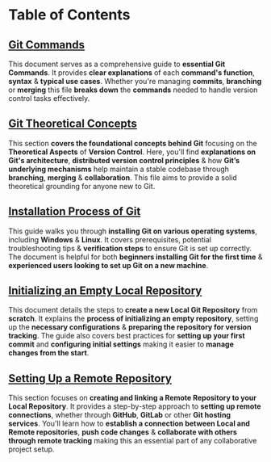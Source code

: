 # Table of Contents

## [Git Commands](https://github.com/PritamChakrabortyShuvo/Git/blob/main/00_Git-Commands.md)
This document serves as a comprehensive guide to **essential Git Commands**. It provides **clear explanations** of each **command's function**, **syntax** & **typical use cases**. Whether you're managing **commits**, **branching** or **merging** this file **breaks down** the **commands** needed to handle version control tasks effectively.
## [Git Theoretical Concepts](https://github.com/PritamChakrabortyShuvo/Git/blob/main/01_Git-Theoritical-Concepts.md)
This section **covers the foundational concepts behind Git** focusing on the **Theoretical Aspects** of **Version Control**. Here, you'll find **explanations on Git's architecture**, **distributed version control principles** & how **Git’s underlying mechanisms** help maintain a stable codebase through **branching**, **merging** & **collaboration**. This file aims to provide a solid theoretical grounding for anyone new to Git.
## [Installation Process of Git](https://github.com/PritamChakrabortyShuvo/Git/blob/main/02_Installation-Process-of-Git.md)
This guide walks you through **installing Git on various operating systems**, including **Windows** & **Linux**. It covers prerequisites, potential troubleshooting tips & **verification steps** to ensure Git is set up correctly. The document is helpful for both **beginners installing Git for the first time** & **experienced users looking to set up Git on a new machine**.
## [Initializing an Empty Local Repository](https://github.com/PritamChakrabortyShuvo/Git/blob/main/03_Process-of-Initializing-Empty-Local-Repository.md)
This document details the steps to **create a new Local Git Repository** from **scratch**. It explains the **process of initializing an empty repository**, setting up the **necessary configurations** & **preparing the repository for version tracking**. The guide also covers best practices for **setting up your first commit** and **configuring initial settings** making it easier to **manage changes from the start**.
## [Setting Up a Remote Repository](https://github.com/PritamChakrabortyShuvo/Git/blob/main/04_Process-of-Initializing-Remote-Repository.md)
This section focuses on **creating and linking a Remote Repository to your Local Repository**. It provides a step-by-step approach to **setting up remote connections**, whether through **GitHub**, **GitLab** or other **Git hosting services**. You'll learn how to **establish a connection between Local and Remote repositories**, **push code changes** & **collaborate with others through remote tracking** making this an essential part of any collaborative project setup.